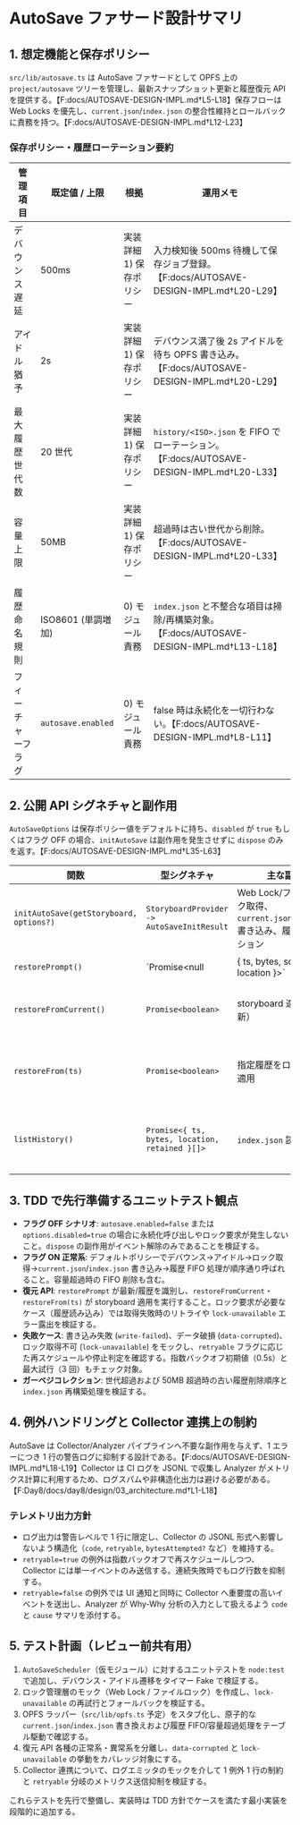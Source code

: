 # AutoSave ファサード設計サマリ

## 1. 想定機能と保存ポリシー
`src/lib/autosave.ts` は AutoSave ファサードとして OPFS 上の `project/autosave` ツリーを管理し、最新スナップショット更新と履歴復元 API を提供する。【F:docs/AUTOSAVE-DESIGN-IMPL.md†L5-L18】保存フローは Web Locks を優先し、`current.json`/`index.json` の整合性維持とロールバックに責務を持つ。【F:docs/AUTOSAVE-DESIGN-IMPL.md†L12-L23】

### 保存ポリシー・履歴ローテーション要約
| 管理項目 | 既定値 / 上限 | 根拠 | 運用メモ |
| --- | --- | --- | --- |
| デバウンス遅延 | 500ms | 実装詳細 1) 保存ポリシー | 入力検知後 500ms 待機して保存ジョブ登録。【F:docs/AUTOSAVE-DESIGN-IMPL.md†L20-L29】 |
| アイドル猶予 | 2s | 実装詳細 1) 保存ポリシー | デバウンス満了後 2s アイドルを待ち OPFS 書き込み。【F:docs/AUTOSAVE-DESIGN-IMPL.md†L20-L29】 |
| 最大履歴世代数 | 20 世代 | 実装詳細 1) 保存ポリシー | `history/<ISO>.json` を FIFO でローテーション。【F:docs/AUTOSAVE-DESIGN-IMPL.md†L20-L33】 |
| 容量上限 | 50MB | 実装詳細 1) 保存ポリシー | 超過時は古い世代から削除。【F:docs/AUTOSAVE-DESIGN-IMPL.md†L20-L33】 |
| 履歴命名規則 | ISO8601 (単調増加) | 0) モジュール責務 | `index.json` と不整合な項目は掃除/再構築対象。【F:docs/AUTOSAVE-DESIGN-IMPL.md†L13-L18】 |
| フィーチャーフラグ | `autosave.enabled` | 0) モジュール責務 | false 時は永続化を一切行わない。【F:docs/AUTOSAVE-DESIGN-IMPL.md†L8-L11】 |

## 2. 公開 API シグネチャと副作用
`AutoSaveOptions` は保存ポリシー値をデフォルトに持ち、`disabled` が `true` もしくはフラグ OFF の場合、`initAutoSave` は副作用を発生させずに `dispose` のみを返す。【F:docs/AUTOSAVE-DESIGN-IMPL.md†L35-L63】

| 関数 | 型シグネチャ | 主な副作用 | 例外 | 備考 |
| --- | --- | --- | --- | --- |
| `initAutoSave(getStoryboard, options?)` | `StoryboardProvider -> AutoSaveInitResult` | Web Lock/ファイルロック取得、`current.json`/`index.json` 書き込み、履歴ローテーション | `AutoSaveError` (`lock-unavailable`, `write-failed`, `data-corrupted`) | `dispose()` はイベント解除のみの副作用。【F:docs/AUTOSAVE-DESIGN-IMPL.md†L37-L53】 |
| `restorePrompt()` | `Promise<null | { ts, bytes, source, location }>` | OPFS 読み出し | `data-corrupted` | 復元候補を UI に提示。【F:docs/AUTOSAVE-DESIGN-IMPL.md†L54-L60】 |
| `restoreFromCurrent()` | `Promise<boolean>` | storyboard 適用（UI 更新） | `data-corrupted` | 書き込みなし。【F:docs/AUTOSAVE-DESIGN-IMPL.md†L60-L63】 |
| `restoreFrom(ts)` | `Promise<boolean>` | 指定履歴をロードし UI へ適用 | `data-corrupted`, `lock-unavailable` | ロック競合時は再試行対象。【F:docs/AUTOSAVE-DESIGN-IMPL.md†L63-L66】 |
| `listHistory()` | `Promise<{ ts, bytes, location, retained }[]>` | `index.json` 読み出し | `data-corrupted` | UI 履歴リスト更新用。【F:docs/AUTOSAVE-DESIGN-IMPL.md†L66-L70】 |

## 3. TDD で先行準備するユニットテスト観点
- **フラグ OFF シナリオ**: `autosave.enabled=false` または `options.disabled=true` の場合に永続化呼び出しやロック要求が発生しないこと。`dispose` の副作用がイベント解除のみであることを検証する。
- **フラグ ON 正常系**: デフォルトポリシーでデバウンス→アイドル→ロック取得→`current.json`/`index.json` 書き込み→履歴 FIFO 処理が順序通り呼ばれること。容量超過時の FIFO 削除も含む。
- **復元 API**: `restorePrompt` が最新/履歴を識別し、`restoreFromCurrent`・`restoreFrom(ts)` が storyboard 適用を実行すること。ロック要求が必要なケース（履歴読み込み）では取得失敗時のリトライや `lock-unavailable` エラー露出を検証する。
- **失敗ケース**: 書き込み失敗 (`write-failed`)、データ破損 (`data-corrupted`)、ロック取得不可 (`lock-unavailable`) をモックし、`retryable` フラグに応じた再スケジュールや停止判定を確認する。指数バックオフ初期値（0.5s）と最大試行（3 回）もチェック対象。
- **ガーベジコレクション**: 世代超過および 50MB 超過時の古い履歴削除順序と `index.json` 再構築処理を検証する。

## 4. 例外ハンドリングと Collector 連携上の制約
AutoSave は Collector/Analyzer パイプラインへ不要な副作用を与えず、1 エラーにつき 1 行の警告ログに抑制する設計である。【F:docs/AUTOSAVE-DESIGN-IMPL.md†L18-L19】Collector は CI ログを JSONL で収集し Analyzer がメトリクス計算に利用するため、ログスパムや非構造化出力は避ける必要がある。【F:Day8/docs/day8/design/03_architecture.md†L1-L18】

### テレメトリ出力方針
- ログ出力は警告レベルで 1 行に限定し、Collector の JSONL 形式へ影響しないよう構造化（`code`, `retryable`, `bytesAttempted?` など）を維持する。
- `retryable=true` の例外は指数バックオフで再スケジュールしつつ、Collector には単一イベントのみ送信する。連続失敗時でもログ行数を抑制する。
- `retryable=false` の例外では UI 通知と同時に Collector へ重要度の高いイベントを送出し、Analyzer が Why-Why 分析の入力として扱えるよう `code` と `cause` サマリを添付する。

## 5. テスト計画（レビュー前共有用）
1. `AutoSaveScheduler`（仮モジュール）に対するユニットテストを `node:test` で追加し、デバウンス・アイドル遷移をタイマー Fake で検証する。
2. ロック管理層のモック（Web Lock / ファイルロック）を作成し、`lock-unavailable` の再試行とフォールバックを検証する。
3. OPFS ラッパー（`src/lib/opfs.ts` 予定）をスタブ化し、原子的な `current.json`/`index.json` 書き換えおよび履歴 FIFO/容量超過処理をテーブル駆動で確認する。
4. 復元 API 各種の正常系・異常系を分離し、`data-corrupted` と `lock-unavailable` の挙動をカバレッジ対象にする。
5. Collector 連携について、ログエミッタのモックを介して 1 例外 1 行の制約と `retryable` 分岐のメトリクス送信抑制を検証する。

これらテストを先行で整備し、実装時は TDD 方針でケースを満たす最小実装を段階的に追加する。
